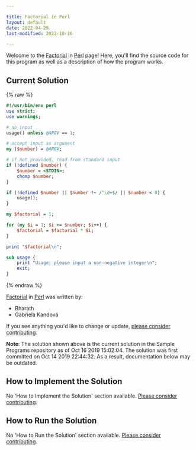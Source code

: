 ```yaml
---

title: Factorial in Perl
layout: default
date: 2022-04-28
last-modified: 2022-10-16

---
```


Welcome to the [Factorial](https://sampleprograms.io/projects/factorial) in [Perl](https://sampleprograms.io/languages/perl) page! Here, you'll find the source code for this program as well as a description of how the program works.

## Current Solution

{% raw %}

```perl
#!/usr/bin/env perl
use strict;
use warnings;

# no input
usage() unless @ARGV == 1;

# accept input as argument
my ($number) = @ARGV;

# if not provided, read from standard input
if (!defined $number) {
	$number = <STDIN>;
	chomp $number;
}

if (!defined $number || $number !~ /^\d+$/ || $number < 0) {
	usage();
}

my $factorial = 1;

for (my $i = 1; $i <= $number; $i++) {
	$factorial = $factorial * $i;
}

print "$factorial\n";

sub usage {
	print "Usage: please input a non-negative integer\n";
	exit;
}
```

{% endraw %}

[Factorial](https://sampleprograms.io/projects/factorial) in [Perl](https://sampleprograms.io/languages/perl) was written by:

- Bharath
- Gabriela Kandová

If you see anything you'd like to change or update, [please consider contributing](https://github.com/TheRenegadeCoder/sample-programs).

**Note**: The solution shown above is the current solution in the Sample Programs repository as of Oct 16 2019 15:02:04. The solution was first committed on Oct 14 2019 22:44:32. As a result, documentation below may be outdated.

## How to Implement the Solution

No 'How to Implement the Solution' section available. [Please consider contributing](https://github.com/TheRenegadeCoder/sample-programs-website).

## How to Run the Solution

No 'How to Run the Solution' section available. [Please consider contributing](https://github.com/TheRenegadeCoder/sample-programs-website).